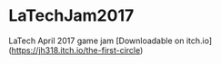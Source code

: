 # LaTechJam2017
LaTech April 2017 game jam
[Downloadable on itch.io] (https://jh318.itch.io/the-first-circle)
